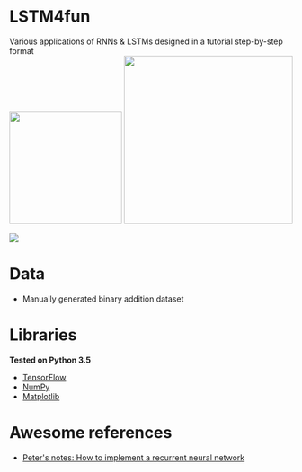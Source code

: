 # LSTM4fun
Various applications of RNNs &amp; LSTMs designed in a tutorial step-by-step format
</br>
<img src="https://upload.wikimedia.org/wikipedia/commons/thumb/1/11/TensorFlowLogo.svg/2000px-TensorFlowLogo.svg.png" width=200>
<img src="https://upload.wikimedia.org/wikipedia/commons/thumb/5/53/Peephole_Long_Short-Term_Memory.svg/2000px-Peephole_Long_Short-Term_Memory.svg.png" width=300>

<img src="https://raw.githubusercontent.com/peterroelants/peterroelants.github.io/master/notebooks/RNN_implementation/img/SimpleRNN02_1.png">

# Data
- Manually generated binary addition dataset

# Libraries
**Tested on Python 3.5**

- <a href="https://www.tensorflow.org/"> TensorFlow </a>
- <a href="http://www.numpy.org/"> NumPy </a>
- <a href="https://matplotlib.org/"> Matplotlib</a>

# Awesome references

- <a href="http://peterroelants.github.io/posts/rnn_implementation_part02/">
    Peter's notes: How to implement a recurrent neural network
</a>
